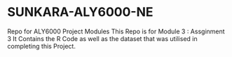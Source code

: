 # SUNKARA-ALY6000-NE
Repo for ALY6000 Project Modules
This Repo is for Module 3 : Assginment 3
It Contains the R Code as well as the dataset that was utilised in completing this Project.
